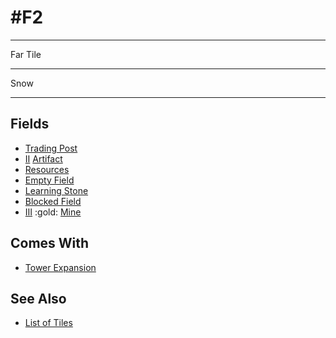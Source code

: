 # #F2

___
Far Tile
___
Snow
___


## Fields

- [Trading Post](../trading.md)
- [Ⅱ](../difficulties.md) [Artifact](../artifacts/index.md)
- [Resources](../fields/resources.md)
- [Empty Field](../keywords/empty_field.md)
- [Learning Stone](../fields/learning_stone.md)
- [Blocked Field](../keywords/blocked_field.md)
- [Ⅲ](../difficulties.md) :gold: [Mine](../fields/mine.md)


## Comes With

- [Tower Expansion](../content/tower_expansion.md)


## See Also

- [List of Tiles](index.md)
